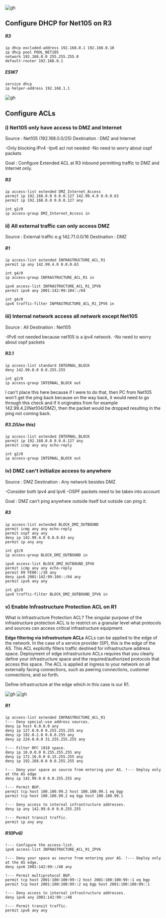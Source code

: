 ![gh](https://raw.githubusercontent.com/ndriannazriel04/Advanced-Network-Tech/main/obsidian/images1734969308000iib9pn.png)

## Configure DHCP for Net105 on R3

##### R3
```
ip dhcp excluded-address 192.168.0.1 192.168.0.10
ip dhcp pool POOL_NET105
network 192.168.0.0 255.255.255.0
default-router 192.168.0.1
```

##### ESW7
```
service dhcp
ip helper-address 192.168.1.1
```

![gh](https://raw.githubusercontent.com/ndriannazriel04/Advanced-Network-Tech/main/obsidian/images1735483155000xhvkq2.png)

## Configure ACLs

### i) Net105 only have access to DMZ and Internet

Source : Net105 (192.168.0.0/25)
Destination : DMZ and Internet

-Only blocking IPv4
-Ipv6 acl not needed
-No need to worry about ospf packets

Goal : Configure Extended ACL at R3 inbound permitting traffic to DMZ and Internet only.

##### R3
```
ip access-list extended DMZ_Internet_Access
permit ip 192.168.0.0 0.0.0.127 142.99.4.0 0.0.0.63
permit ip 192.168.0.0 0.0.0.127 any

int g2/0
ip access-group DMZ_Internet_Access in
```

### ii) All external traffic can only access DMZ

Source : External traffic e.g 142.71.0.0/16
Destination : DMZ

##### R1
```
ip access-list extended INFRASTRUCTURE_ACL_R1
permit ip any 142.99.4.0 0.0.0.63

int g4/0
ip access-group INFRASTRUCTURE_ACL_R1 in
```

```
ipv6 access-list INFRASTRUCTURE_ACL_R1_IPV6
permit ipv6 any 2001:142:99:104::/64

int g4/0
ipv6 traffic-filter INFRASTRUCTURE_ACL_R1_IPV6 in
```
### iii) Internal network access all network except Net105

Source : All
Destination : Net105

-IPv6 not needed because net105 is a ipv4 network.
-No need to worry about ospf packets

##### R3.1
```
ip access-list standard INTERNAL_BLOCK
deny 142.99.0.0 0.0.255.255

int g2/0
ip access-group INTERNAL_BLOCK out
```
I can't place this here because if I were to do that, then PC from Net105 won't get the ping back because on the way back, it would need to go through this check and if it originates from for example 142.99.4.2(Net104/DMZ), then the packet would be dropped resulting in the ping not coming back.
##### R3.2(Use this)
```
ip access-list extended INTERNAL_BLOCK
permit ip 192.168.0.0 0.0.0.127 any
permit icmp any any echo-reply

int g2/0
ip access-group INTERNAL_BLOCK out
```

### iv) DMZ can't initialize access to anywhere 

Source : DMZ
Destination : Any network besides DMZ

-Consider both Ipv4 and Ipv6
-OSPF packets need to be taken into account

Goal : DMZ can't ping anywhere outside itself but outside can ping it.

##### R3
```
ip access-list extended BLOCK_DMZ_OUTBOUND
permit icmp any any echo-reply 
permit ospf any any
deny ip 142.99.4.0 0.0.0.63 any
permit ip any any

int g3/0
ip access-group BLOCK_DMZ_OUTBOUND in
```

```
ipv6 access-list BLOCK_DMZ_OUTBOUND_IPV6
permit icmp any any echo-reply 
permit 89 FE80::/10 any
deny ipv6 2001:142:99:104::/64 any
permit ipv6 any any

int g3/0
ipv6 traffic-filter BLOCK_DMZ_OUTBOUND_IPV6 in
```

### v) Enable Infrastructure Protection ACL on R1

What is Infrastructure Protection ACL?
The singular purpose of the infrastructure protection ACL is to restrict on a granular level what protocols and sources can access critical infrastructure equipment.

**Edge filtering via infrastructure ACLs**
ACLs can be applied to the edge of the network. In the case of a service provider (SP), this is the edge of the AS. This ACL explicitly filters traffic destined for infrastructure address space. Deployment of edge infrastructure ACLs requires that you clearly define your infrastructure space and the required/authorized protocols that access this space. The ACL is applied at ingress to your network on all externally facing connections, such as peering connections, customer connections, and so forth.

Define infrastructure at the edge which in this case is our R1.

![gh](https://raw.githubusercontent.com/ndriannazriel04/Advanced-Network-Tech/main/obsidian/images1735313675000xip4e3.png)
![gh](https://raw.githubusercontent.com/ndriannazriel04/Advanced-Network-Tech/main/obsidian/images1735313718000j8bywp.png)

##### R1
```
ip access-list extended INFRASTRUCTURE_ACL_R1
!--- Deny special-use address sources. 
deny ip host 0.0.0.0 any
deny ip 127.0.0.0 0.255.255.255 any
deny ip 192.0.2.0 0.0.0.255 any
deny ip 224.0.0.0 31.255.255.255 any

!--- Filter RFC 1918 space.
deny ip 10.0.0.0 0.255.255.255 any
deny ip 172.16.0.0 0.15.255.255 any
deny ip 192.168.0.0 0.0.255.255 any

!--- Deny your space as source from entering your AS. !--- Deploy only at the AS edge
deny ip 142.99.0.0 0.0.255.255 any

!--- Permit BGP.
permit tcp host 100.100.99.2 host 100.100.99.1 eq bgp
permit tcp host 100.100.99.2 eq bgp host 100.100.99.1

!--- Deny access to internal infrastructure addresses.
deny ip any 142.99.0.0 0.0.255.255

!--- Permit transit traffic.
permit ip any any

```

##### R1(IPv6)
```
!--- Configure the access-list.
ipv6 access-list INFRASTRUCTURE_ACL_R1_IPV6

!--- Deny your space as source from entering your AS. !--- Deploy only at the AS edge.
deny ipv6 2001:142:99::/48 any

!--- Permit multiprotocol BGP.
permit tcp host 2001:100:100:99::2 host 2001:100:100:99::1 eq bgp
permit tcp host 2001:100:100:99::2 eq bgp host 2001:100:100:99::1

!--- Deny access to internal infrastructure addresses.
deny ipv6 any 2001:142:99::/48

!--- Permit transit traffic.
permit ipv6 any any
```

